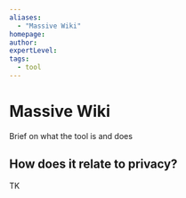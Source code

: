 ```yaml
---
aliases:
  - "Massive Wiki"
homepage: 
author: 
expertLevel: 
tags:
  - tool
---
```

# Massive Wiki

Brief on what the tool is and does 

## How does it relate to privacy?

TK 

